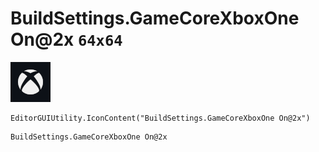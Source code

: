 # BuildSettings.GameCoreXboxOne On@2x `64x64`
<img src="/img/BuildSettings.GameCoreXboxOne%20On@2x.png" width=64 height=64>

``` CSharp
EditorGUIUtility.IconContent("BuildSettings.GameCoreXboxOne On@2x")
```
```
BuildSettings.GameCoreXboxOne On@2x
```
